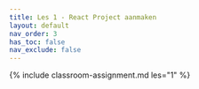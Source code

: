 ```yaml
---
title: Les 1 - React Project aanmaken
layout: default
nav_order: 3
has_toc: false
nav_exclude: false
---
```


{% include classroom-assignment.md les="1" %}